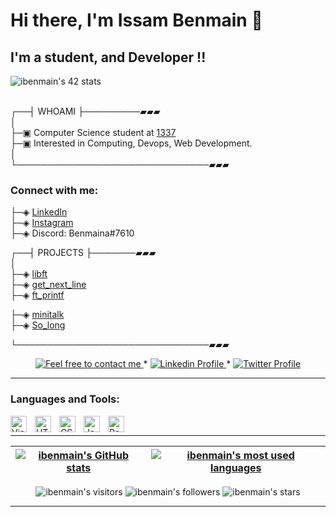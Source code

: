 # Hi there, I'm <b> Issam Benmain </b>👋 
## I'm a student, and Developer !!

<!-- - 🌱 I’m currently learning everything 
- 🥅 2022 Goals: Learn more about web3
<br> -->

![ibenmain's 42 stats]([https://badge.mediaplus.ma/greenbinary/ibenmain](https://cdn.intra.42.fr/users/e099f19e7666ec5a6f71f5b0970ce383/ebennix.jpg))

<br>
┌──┤ WHOAMI ├─────────▰▰▰<br>
│ <br>
├─▣ Computer Science student at  <a href="https://www.1337.ma">1337</a><br>
├─▣ Interested in Computing, Devops, Web Development. <br>
│<br>
└───────────────────────────────▰▰▰



### Connect with me:

├─◈ <a href="https://www.linkedin.com/in/benmaina-issam-08a214185/">LinkedIn</a><br>
├─◈ <a href="https://www.instagram.com/issambenmaina/">Instagram</a><br>
├─◈ Discord: Benmaina#7610

┌──┤ PROJECTS ├───────▰▰▰<br>
│<br>
├─◈ <a href="https://github.com/ibenmain/libft">libft</a><br>
├─◈ <a href="https://github.com/ibenmain/get_next_line">get_next_line</a><br>
├─◈ <a href="https://github.com/ibenmain/ft_printf">ft_printf</a><br>
<!-- ├─◈ <a href="https://github.com/achrafelkhnissi/1337/tree/master/42curses/Born2beRoot">Born2beRoot</a> -->
├─◈ <a href="https://github.com/ibenmain/minitalk">minitalk</a><br>
├─◈ <a href="https://github.com/ibenmain/so_long">So_long</a><br>
<!-- ├─◈ <a href="https://github.com/achrafelkhnissi/1337/tree/master/42curses/so_long">so_long</a> -->
└───────────────────────────────▰▰▰
<br>

  <p align="center">
	<a href="mailto:ibenmain@gmail.com">
		<img alt="Feel free to contact me" src="https://img.shields.io/badge/-Ask_me_anything-blue?style=flat&logo=Gmail&logoColor=white&link=mailto:ibenmain@gmail.com" />
	</a>
	<span> * </span>
	<a href="https://www.linkedin.com/in/benmaina-issam-08a214185/">
		<img alt="Linkedin Profile" src="https://img.shields.io/badge/-Linkedin_Profile-0072b1?style=flat&logo=Linkedin&logoColor=white&link=https://www.linkedin.com/in/benmaina-issam-08a214185/"/>
	</a>
	<span> * </span>
<!--   	<a href="https://https://discord.com/users/nmoussam#7557">
		<img alt="Twitter Profile" src="https://img.shields.io/badge/-Linkedin_Profile-0072b1?style=flat&logo=Discord&logoColor=white&link=https://https://discord.com/users/nmoussam#7557" />
	</a> -->
	<a href="https://https://www.discord.com/users/nmoussam#7557">
		<img alt="Twitter Profile" src="https://badgen.net/badge/icon/discord?icon=discord&label" />
	</a>
</p>

--------------
### Languages and Tools:



<img align="left" alt="Visual Studio Code" width="26px" src="https://cdn.jsdelivr.net/gh/devicons/devicon/icons/vscode/vscode-original.svg" style="padding-right:10px;" />
<img align="left" alt="HTML5" width="26px" src="https://cdn.jsdelivr.net/gh/devicons/devicon/icons/html5/html5-original.svg" style="padding-right:10px;" />
<img align="left" alt="CSS3" width="26px" src="https://cdn.jsdelivr.net/gh/devicons/devicon/icons/css3/css3-original.svg" style="padding-right:10px;" />
<img align="left" alt="JavaScript" width="26px" src="https://cdn.jsdelivr.net/gh/devicons/devicon/icons/javascript/javascript-original.svg" style="padding-right:10px;" />
<img align="left" alt="React" width="26px" src="https://cdn.jsdelivr.net/gh/devicons/devicon/icons/react/react-original.svg" style="padding-right:10px;" />




<br/>

---------------
| [![ibenmain's GitHub stats](https://github-readme-stats.vercel.app/api?username=ibenmain&count_private=true&show_icons=true&hide=issues&hide_border=true&theme=jolly)](https://github.com/ibenmain?tab=repositories) | [![ibenmain's most used languages](https://github-readme-stats.vercel.app/api/top-langs/?username=ibenmain&layout=compact&hide_border=true&theme=jolly)](https://github.com/ibenmain?tab=repositories) |
|:-:|:-:|

<p align="center">
	<img alt="ibenmain's visitors" src="https://komarev.com/ghpvc/?username=ibenmain&color=8c36db&style=flat&label=visitors" />
	<img alt="ibenmain's followers" src="https://img.shields.io/github/followers/ibenmain?color=blueviolet" />
	<img alt="ibenmain's stars" src="https://img.shields.io/github/stars/ibenmain?color=blueviolet" />
</p>

---------------
